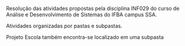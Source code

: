 Resolução das atividades propostas pela disciplina INF029 do curso de Análise e Desenvolvimento de Sistemas do IFBA campus SSA. 

Atividades organizadas por pastas e subpastas.

Projeto Escola também encontra-se localizado em uma subpasta
